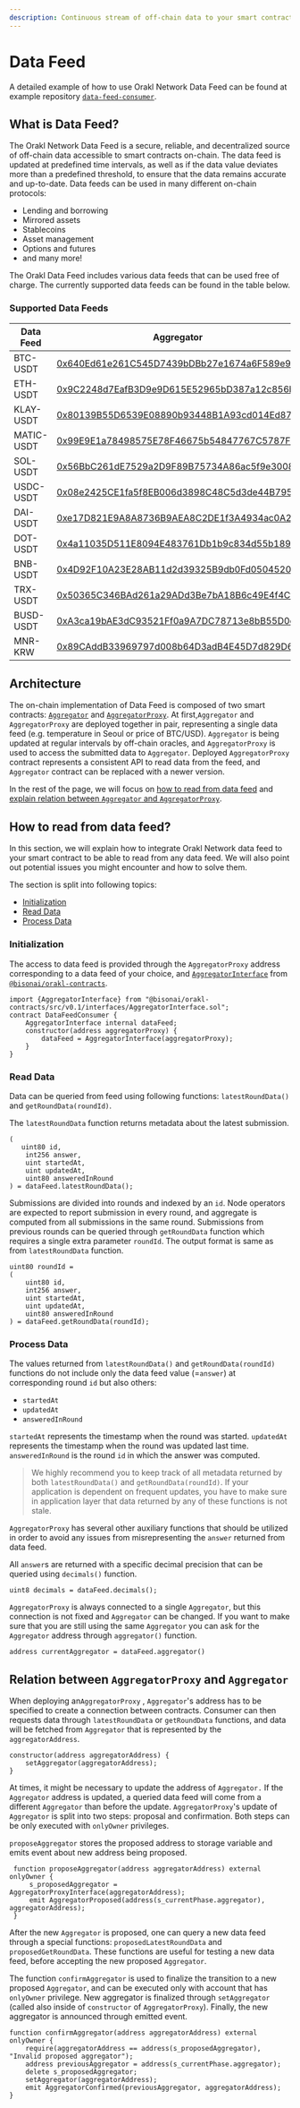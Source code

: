 ```yaml
---
description: Continuous stream of off-chain data to your smart contract
---
```


# Data Feed

A detailed example of how to use Orakl Network Data Feed can be found at example repository [`data-feed-consumer`](https://github.com/Bisonai/data-feed-consumer).

## What is Data Feed?

The Orakl Network Data Feed is a secure, reliable, and decentralized source of off-chain data accessible to smart contracts on-chain. The data feed is updated at predefined time intervals, as well as if the data value deviates more than a predefined threshold, to ensure that the data remains accurate and up-to-date. Data feeds can be used in many different on-chain protocols:

* Lending and borrowing
* Mirrored assets
* Stablecoins
* Asset management
* Options and futures
* and many more!

The Orakl Data Feed includes various data feeds that can be used free of charge. The currently supported data feeds can be found in the table below.

### Supported Data Feeds

<table><thead><tr><th width="159">Data Feed</th><th width="458">Aggregator</th><th width="449">AggregatorProxy</th><th width="152">Heartbeat (ms)</th></tr></thead><tbody><tr><td>BTC-USDT</td><td><a href="https://baobab.klaytnfinder.io/account/0x640Ed61e261C545D7439bDBb27e1674a6F589e96">0x640Ed61e261C545D7439bDBb27e1674a6F589e96</a></td><td><a href="https://baobab.klaytnfinder.io/account/0x6492009c469373972710744eD34725D96D8c07B3">0x6492009c469373972710744eD34725D96D8c07B3</a></td><td>15,000</td></tr><tr><td>ETH-USDT</td><td><a href="https://baobab.klaytnfinder.io/account/0x9C2248d7EafB3D9e9D615E52965bD387a12c856b">0x9C2248d7EafB3D9e9D615E52965bD387a12c856b</a></td><td><a href="https://baobab.klaytnfinder.io/account/0xFD91E50218a5451a88D7C83Ed7b555F20aa216f2">0xFD91E50218a5451a88D7C83Ed7b555F20aa216f2</a></td><td>15,000</td></tr><tr><td>KLAY-USDT</td><td><a href="https://baobab.klaytnfinder.io/account/0x80139B55D6539E08890b93448B1A93cd014Ed87C">0x80139B55D6539E08890b93448B1A93cd014Ed87C</a></td><td><a href="https://baobab.klaytnfinder.io/account/0x1BFf2A4B141a18532A141Ec079FbAb615bba907f">0x1BFf2A4B141a18532A141Ec079FbAb615bba907f</a></td><td>15,000</td></tr><tr><td>MATIC-USDT</td><td><a href="https://baobab.klaytnfinder.io/account/0x99E9E1a78498575E78F46675b54847767C5787Fb">0x99E9E1a78498575E78F46675b54847767C5787Fb</a></td><td><a href="https://baobab.klaytnfinder.io/account/0xCe0BBfA49C0b82B9768DFB8d1f1efC907a496842">0xCe0BBfA49C0b82B9768DFB8d1f1efC907a496842</a></td><td>15,000</td></tr><tr><td>SOL-USDT</td><td><a href="https://baobab.klaytnfinder.io/account/0x56BbC261dE7529a2D9F89B75734A86ac5f9e3008">0x56BbC261dE7529a2D9F89B75734A86ac5f9e3008</a></td><td><a href="https://baobab.klaytnfinder.io/account/0x900350a321c12Ad5388DE96087FdCF90f7ec319B">0x900350a321c12Ad5388DE96087FdCF90f7ec319B</a></td><td>15,000</td></tr><tr><td>USDC-USDT</td><td><a href="https://baobab.klaytnfinder.io/account/0x08e2425CE1fa5f8EB006d3898C48C5d3de44B795">0x08e2425CE1fa5f8EB006d3898C48C5d3de44B795</a></td><td><a href="https://baobab.klaytnfinder.io/account/0xFd5fb8a27ADd2Faa62Ef3c5f0EA78AEAbE1E07A3">0xFd5fb8a27ADd2Faa62Ef3c5f0EA78AEAbE1E07A3</a></td><td>15,000</td></tr><tr><td>DAI-USDT</td><td><a href="https://baobab.klaytnfinder.io/account/0xe17D821E9A8A8736B9AEA8C2DE1f3A4934ac0A2F">0xe17D821E9A8A8736B9AEA8C2DE1f3A4934ac0A2F</a></td><td><a href="https://baobab.klaytnfinder.io/account/0xC0B2da601400c9dd49D8eF29E47a16a47932331e">0xC0B2da601400c9dd49D8eF29E47a16a47932331e</a></td><td>15,000</td></tr><tr><td>DOT-USDT</td><td><a href="https://baobab.klaytnfinder.io/account/0x4a11035D511E8094E483761Db1b9c834d55b1894">0x4a11035D511E8094E483761Db1b9c834d55b1894</a></td><td><a href="https://baobab.klaytnfinder.io/account/0xeD2c791eae84a9845f7832110c9Cd7E1D9670235">0xeD2c791eae84a9845f7832110c9Cd7E1D9670235</a></td><td>15,000</td></tr><tr><td>BNB-USDT</td><td><a href="https://baobab.klaytnfinder.io/account/0x4D92F10A23E28AB11d2d39325B9db0Fd0504520d">0x4D92F10A23E28AB11d2d39325B9db0Fd0504520d</a></td><td><a href="https://baobab.klaytnfinder.io/account/0x694b6591bA06Ea48b9A07dB78B93cCdF5d144f38">0x694b6591bA06Ea48b9A07dB78B93cCdF5d144f38</a></td><td>15,000</td></tr><tr><td>TRX-USDT</td><td><a href="https://baobab.klaytnfinder.io/account/0x50365C346BAd261a29ADd3Be7bA18B6c49E4f4Cf">0x50365C346BAd261a29ADd3Be7bA18B6c49E4f4Cf</a></td><td><a href="https://baobab.klaytnfinder.io/account/0x9ED2D63D6af73b416E0a47B56899ddE8435d89a6">0x9ED2D63D6af73b416E0a47B56899ddE8435d89a6</a></td><td>15,000</td></tr><tr><td>BUSD-USDT</td><td><a href="https://baobab.klaytnfinder.io/account/0xA3ca19bAE3dC93521Ff0a9A7DC78713e8bB55D0c">0xA3ca19bAE3dC93521Ff0a9A7DC78713e8bB55D0c</a></td><td><a href="https://baobab.klaytnfinder.io/account/0x88DaE047193444aba53B316f40961528c326080d">0x88DaE047193444aba53B316f40961528c326080d</a></td><td>15,000</td></tr><tr><td>MNR-KRW</td><td><a href="https://baobab.klaytnfinder.io/account/0x89CAddB33969797d008b64D3adB4E45D7d829D68">0x89CAddB33969797d008b64D3adB4E45D7d829D68</a></td><td><a href="https://baobab.klaytnfinder.io/account/0xe9656248A3148f4cfed909fE4c79B386c9b2d595">0xe9656248a3148f4cfed909fe4c79b386c9b2d595</a></td><td>15,000</td></tr></tbody></table>

## Architecture

The on-chain implementation of Data Feed is composed of two smart contracts: [`Aggregator`](https://github.com/Bisonai/orakl/blob/master/contracts/src/v0.1/Aggregator.sol) and [`AggregatorProxy`](https://github.com/Bisonai/orakl/blob/master/contracts/src/v0.1/AggregatorProxy.sol). At first,`Aggregator` and `AggregatorProxy` are deployed together in pair, representing a single data feed (e.g. temperature in Seoul or price of BTC/USD). `Aggregator` is being updated at regular intervals by off-chain oracles, and `AggregatorProxy` is used to access the submitted data to `Aggregator`. Deployed `AggregatorProxy` contract represents a consistent API to read data from the feed, and `Aggregator` contract can be replaced with a newer version.

In the rest of the page, we will focus on [how to read from data feed](data-feed.md#how-to-read-from-data-feed) and [explain relation between `Aggregator` and `AggregatorProxy`](data-feed.md#relation-between-aggregatorproxy-and-aggregator).

## How to read from data feed?

In this section, we will explain how to integrate Orakl Network data feed to your smart contract to be able to read from any data feed. We will also point out potential issues you might encounter and how to solve them.

The section is split into following topics:

* [Initialization](data-feed.md#initialization)
* [Read Data](data-feed.md#read-data)
* [Process Data](data-feed.md#process-data)

### Initialization

The access to data feed is provided through the `AggregatorProxy` address corresponding to a data feed of your choice, and [`AggregatorInterface`](https://github.com/Bisonai/orakl/blob/master/contracts/src/v0.1/interfaces/AggregatorInterface.sol) from [`@bisonai/orakl-contracts`](https://www.npmjs.com/package/@bisonai/orakl-contracts).

```solidity
import {AggregatorInterface} from "@bisonai/orakl-contracts/src/v0.1/interfaces/AggregatorInterface.sol";
contract DataFeedConsumer {
    AggregatorInterface internal dataFeed;
    constructor(address aggregatorProxy) {
        dataFeed = AggregatorInterface(aggregatorProxy);
    }
}
```

### Read Data

Data can be queried from feed using following functions: `latestRoundData()` and `getRoundData(roundId)`.

The `latestRoundData` function returns metadata about the latest submission.

```solidity
(
   uint80 id,
    int256 answer,
    uint startedAt,
    uint updatedAt,
    uint80 answeredInRound
) = dataFeed.latestRoundData();
```

Submissions are divided into rounds and indexed by an `id`. Node operators are expected to report submission in every round, and aggregate is computed from all submissions in the same round. Submissions from previous rounds can be queried through `getRoundData` function which requires a single extra parameter `roundId`. The output format is same as from `latestRoundData` function.

```solidity
uint80 roundId = 
(
    uint80 id,
    int256 answer,
    uint startedAt,
    uint updatedAt,
    uint80 answeredInRound
) = dataFeed.getRoundData(roundId);
```

### Process Data

The values returned from `latestRoundData()` and `getRoundData(roundId)` functions do not include only the data feed value (=`answer`) at corresponding round `id` but also others:

* `startedAt`
* `updatedAt`
* `answeredInRound`

`startedAt` represents the timestamp when the round was started. `updatedAt` represents the timestamp when the round was updated last time. `answeredInRound` is the round `id` in which the answer was computed.

> We highly recommend you to keep track of all metadata returned by both `latestRoundData()` and `getRoundData(roundId)`. If your application is dependent on frequent updates, you have to make sure in application layer that data returned by any of these functions is not stale.

`AggregatorProxy` has several other auxiliary functions that should be utilized in order to avoid any issues from misrepresenting the `answer` returned from data feed.

All `answer`s are returned with a specific decimal precision that can be queried using `decimals()` function.

```solidity
uint8 decimals = dataFeed.decimals();
```

`AggregatorProxy` is always connected to a single `Aggregator`, but this connection is not fixed and `Aggregator` can be changed. If you want to make sure that you are still using the same `Aggregator` you can ask for the `Aggregator` address through `aggregator()` function.

```solidity
address currentAggregator = dataFeed.aggregator()
```

## Relation between `AggregatorProxy` and `Aggregator`

When deploying an`AggregatorProxy` , `Aggregator`'s address has to be specified to create a connection between contracts. Consumer can then requests data through `latestRoundData` or `getRoundData` functions, and data will be fetched from `Aggregator` that is represented by the `aggregatorAddress`.

```solidity
constructor(address aggregatorAddress) {
    setAggregator(aggregatorAddress);
}
```

At times, it might be necessary to update the address of `Aggregator.` If the `Aggregator` address is updated, a queried data feed will come from a different `Aggregator` than before the update. `AggregatorProxy`'s update of `Aggregator` is split into two steps: proposal and confirmation. Both steps can be only executed with `onlyOwner` privileges.

`proposeAggregator` stores the proposed address to storage variable and emits event about new address being proposed.

```solidity
 function proposeAggregator(address aggregatorAddress) external onlyOwner {
     s_proposedAggregator = AggregatorProxyInterface(aggregatorAddress);
     emit AggregatorProposed(address(s_currentPhase.aggregator), aggregatorAddress);
 }
```

After the new `Aggregator` is proposed, one can query a new data feed through a special functions: `proposedLatestRoundData` and `proposedGetRoundData`. These functions are useful for testing a new data feed, before accepting the new proposed `Aggregator`.

The function `confirmAggregator` is used to finalize the transition to a new proposed `Aggregator`, and can be executed only with account that has `onlyOwner` privilege. New aggregator is finalized through `setAggregator` (called also inside of `constructor` of `AggregatorProxy`). Finally, the new aggregator is announced through emitted event.

```solidity
function confirmAggregator(address aggregatorAddress) external onlyOwner {
    require(aggregatorAddress == address(s_proposedAggregator), "Invalid proposed aggregator");
    address previousAggregator = address(s_currentPhase.aggregator);
    delete s_proposedAggregator;
    setAggregator(aggregatorAddress);
    emit AggregatorConfirmed(previousAggregator, aggregatorAddress);
}
```
